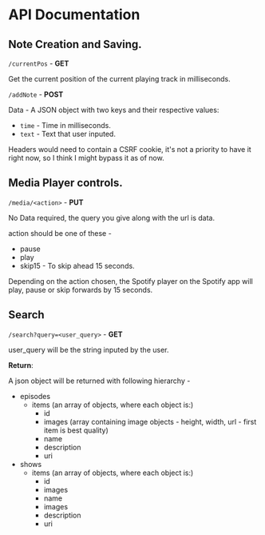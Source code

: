 # API Documentation

## Note Creation and Saving.

`/currentPos` - **GET**

Get the current position of the current playing track in milliseconds.

`/addNote` - **POST**

Data - A JSON object with two keys and their respective values:

- `time` - Time in milliseconds.
- `text` - Text that user inputed.

Headers would need to contain a CSRF cookie, it's not a priority to have it right now, so I think I might bypass it as of now.


## Media Player controls.

`/media/<action>` - **PUT**

No Data required, the query you give along with the url is data.

action should be one of these - 

- pause
- play
- skip15 - To skip ahead 15 seconds.

Depending on the action chosen, the Spotify player on the Spotify app will play, pause or skip forwards by 15 seconds.


## Search

`/search?query=<user_query>` - **GET**

user_query will be the string inputed by the user.

**Return**:

A json object will be returned with following hierarchy -

- episodes
   - items (an array of objects, where each object is:)
       - id
       - images (array containing image objects - height, width, url - first item is best quality)
       - name
       - description
       - uri
- shows
   - items (an array of objects, where each object is:)
       - id
       - images
       - name
       - images
       - description
       - uri


